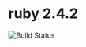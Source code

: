 # ruby 2.4.2

![Build Status](https://travis-ci.org/cyber-dojo-languages/ruby-2.4.2.svg?branch=master)

